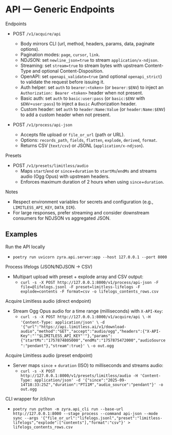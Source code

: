 # API — Generic Endpoints

Endpoints
- POST `/v1/acquire/api`
  - Body mirrors CLI (url, method, headers, params, data, paginate options).
  - Pagination modes: `page`, `cursor`, `link`.
  - NDJSON: set `newline_json=true` to stream `application/x-ndjson`.
  - Streaming: set `stream=true` to stream bytes with upstream Content-Type and optional Content-Disposition.
  - OpenAPI: set `openapi_validate=true` (and optional `openapi_strict`) to validate the request before issuing it.
  - Auth helper: set `auth` to `bearer:<token>` (or `bearer:$ENV`) to inject an `Authorization: Bearer <token>` header when not present.
  - Basic auth: set `auth` to `basic:user:pass` (or `basic:$ENV` with `$ENV`=`user:pass`) to inject a `Basic` Authorization header.
  - Custom header: set `auth` to `header:Name:Value` (or `header:Name:$ENV`) to add a custom header when not present.

- POST `/v1/process/api-json`
  - Accepts file upload or `file_or_url` (path or URL).
  - Options: `records_path`, `fields`, `flatten`, `explode`, `derived`, `format`.
  - Returns CSV (`text/csv`) or JSONL (`application/x-ndjson`).

Presets
- POST `/v1/presets/limitless/audio`
  - Maps `start`/`end` or `since`+`duration` to `startMs`/`endMs` and streams audio (Ogg Opus) with upstream headers.
  - Enforces maximum duration of 2 hours when using `since`+`duration`.

Notes
- Respect environment variables for secrets and configuration (e.g., `LIMITLESS_API_KEY`, `DATA_DIR`).
- For large responses, prefer streaming and consider downstream consumers for NDJSON vs aggregated JSON.

## Examples

Run the API locally
- `poetry run uvicorn zyra.api.server:app --host 127.0.0.1 --port 8000`

Process lifelogs (JSON/NDJSON → CSV)
- Multipart upload with preset + explode array and CSV output:
  - `curl -s -X POST http://127.0.0.1:8000/v1/process/api-json -F file=@lifelogs.jsonl -F preset=limitless-lifelogs -F explode=contents -F format=csv -o lifelogs_contents_rows.csv`

Acquire Limitless audio (direct endpoint)
- Stream Ogg Opus audio for a time range (milliseconds) with `X-API-Key`:
  - `curl -s -X POST http://127.0.0.1:8000/v1/acquire/api \`
    `-H 'Content-Type: application/json' \`
    `-d '{"url":"https://api.limitless.ai/v1/download-audio","method":"GET","accept":"audio/ogg","headers":{"X-API-Key":"'"$LIMITLESS_API_KEY"'"},"params":{"startMs":"1757874805000","endMs":"1757875472000","audioSource":"pendant"},"stream":true}' \`
    `-o out.ogg`

Acquire Limitless audio (preset endpoint)
- Server maps `since` + `duration` (ISO) to milliseconds and streams audio:
  - `curl -s -X POST http://127.0.0.1:8000/v1/presets/limitless/audio -H 'Content-Type: application/json' -d '{"since":"2025-09-14T18:33:25Z","duration":"PT11M","audio_source":"pendant"}' -o out.ogg`

CLI wrapper for /cli/run
- `poetry run python -m zyra.api_cli run --base-url http://127.0.0.1:8000 --stage process --command api-json --mode sync --args '{"file_or_url":"lifelogs.jsonl","preset":"limitless-lifelogs","explode":["contents"],"format":"csv"}' > lifelogs_contents_rows.csv`
